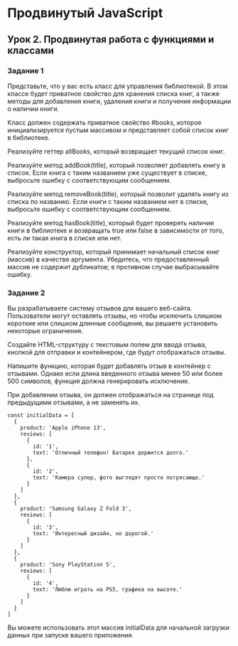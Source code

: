 # Продвинутый JavaScript
## Урок 2. Продвинутая работа с функциями и классами
### Задание 1
Представьте, что у вас есть класс для управления библиотекой. В этом классе будет приватное свойство для хранения списка книг, а также методы для добавления книги, удаления книги и получения информации о наличии книги.

Класс должен содержать приватное свойство #books, которое инициализируется пустым массивом и представляет собой список книг в библиотеке.

Реализуйте геттер allBooks, который возвращает текущий список книг.

Реализуйте метод addBook(title), который позволяет добавлять книгу в список. Если книга с таким названием уже существует в списке, выбросьте ошибку с соответствующим сообщением.

Реализуйте метод removeBook(title), который позволит удалять книгу из списка по названию. Если книги с таким названием нет в списке, выбросьте ошибку с соответствующим сообщением.

Реализуйте метод hasBook(title), который будет проверять наличие книги в библиотеке и возвращать true или false в зависимости от того, есть ли такая книга в списке или нет.

Реализуйте конструктор, который принимает начальный список книг (массив) в качестве аргумента. Убедитесь, что предоставленный массив не содержит дубликатов; в противном случае выбрасывайте ошибку.


### Задание 2
Вы разрабатываете систему отзывов для вашего веб-сайта. Пользователи могут оставлять отзывы, но чтобы исключить слишком короткие или слишком длинные сообщения, вы решаете установить некоторые ограничения.

Создайте HTML-структуру с текстовым полем для ввода отзыва, кнопкой для отправки и контейнером, где будут отображаться отзывы.

Напишите функцию, которая будет добавлять отзыв в контейнер с отзывами. Однако если длина введенного отзыва менее 50 или более 500 символов, функция должна генерировать исключение.

При добавлении отзыва, он должен отображаться на странице под предыдущими отзывами, а не заменять их.

```
const initialData = [
  {
    product: 'Apple iPhone 13',
    reviews: [
      {
        id: '1',
        text: 'Отличный телефон! Батарея держится долго.'
      },
      {
        id: '2',
        text: 'Камера супер, фото выглядят просто потрясающе.'
      }
    ]
  },
  {
    product: 'Samsung Galaxy Z Fold 3',
    reviews: [
      {
        id: '3',
        text: 'Интересный дизайн, но дорогой.'
      }
    ]
  },
  {
    product: 'Sony PlayStation 5',
    reviews: [
      {
        id: '4',
        text: 'Люблю играть на PS5, графика на высоте.'
      }
    ]
  }
]
```

Вы можете использовать этот массив initialData для начальной загрузки данных при запуске вашего приложения.